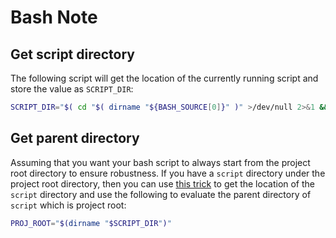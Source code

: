 # Bash Note

## Get script directory

The following script will get the location of the currently running script and store the value as `SCRIPT_DIR`:

```bash
SCRIPT_DIR="$( cd "$( dirname "${BASH_SOURCE[0]}" )" >/dev/null 2>&1 && pwd )"
```

## Get parent directory

Assuming that you want your bash script to always start from the project root directory to ensure robustness. If you have a `script` directory under the project root directory, then you can use [this trick](#get-script-directory) to get the location of the `script` directory and use the following to evaluate the parent directory of `script` which is project root:

```bash
PROJ_ROOT="$(dirname "$SCRIPT_DIR")"
```

<Disqus/>
